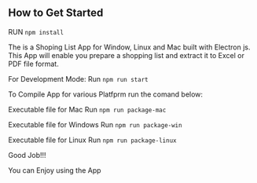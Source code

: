 ## How to Get Started

RUN `npm install`

The is a Shoping List App for Window, Linux and Mac built with Electron js.
This App will enable you prepare a shopping list and extract it to Excel or PDF file format.

For Development Mode:
Run `npm run start`

To Compile App for various Platfprm run the comand below:

Executable file for Mac
Run `npm run package-mac`

Executable file for Windows
Run `npm run package-win`

Executable file for Linux
Run `npm run package-linux`

Good Job!!!

You can Enjoy using the App
